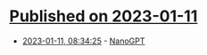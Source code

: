 # [Published on 2023-01-11](index.md)

* [2023-01-11, 08:34:25](https://news.ycombinator.com/item?id=34336386) - [NanoGPT](https://github.com/karpathy/nanoGPT)
